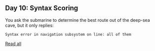 ## Day 10: Syntax Scoring

You ask the submarine to determine the best route out of the deep-sea cave, but it only replies:

    Syntax error in navigation subsystem on line: all of them

[Read all](https://adventofcode.com/2021/day/10)
